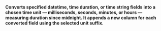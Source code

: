 #### Converts specified datetime, time duration, or time string fields into a chosen time unit — milliseconds, seconds, minutes, or hours — measuring duration since midnight. It appends a new column for each converted field using the selected unit suffix.

